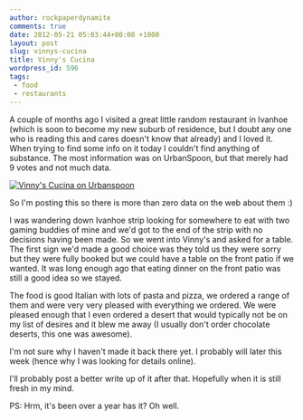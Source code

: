 ```yaml
---
author: rockpaperdynamite
comments: true
date: 2012-05-21 05:03:44+00:00 +1000
layout: post
slug: vinnys-cucina
title: Vinny's Cucina
wordpress_id: 596
tags:
 - food
 - restaurants
---
```


A couple of months ago I visited a great little random restaurant in Ivanhoe (which is soon to become my new suburb of residence, but I doubt any one who is reading this and cares doesn't know that already) and I loved it. When trying to find some info on it today I couldn't find anything of substance. The most information was on UrbanSpoon, but that merely had 9 votes and not much data.

[![Vinny's Cucina on Urbanspoon](http://www.urbanspoon.com/b/link/1675361/biglink.gif)](http://www.urbanspoon.com/r/71/1675361/restaurant/Melbourne/Vinnys-Cucina-Ivanhoe)

So I'm posting this so there is more than zero data on the web about them :)

I was wandering down Ivanhoe strip looking for somewhere to eat with two gaming buddies of mine and we'd got to the end of the strip with no decisions having been made. So we went into Vinny's and asked for a table. The first sign we'd made a good choice was they told us they were sorry but they were fully booked but we could have a table on the front patio if we wanted. It was long enough ago that eating dinner on the front patio was still a good idea so we stayed.

The food is good Italian with lots of pasta and pizza, we ordered a range of them and were very very pleased with everything we ordered. We were pleased enough that I even ordered a desert that would typically not be on my list of desires and it blew me away (I usually don't order chocolate deserts, this one was awesome).

I'm not sure why I haven't made it back there yet. I probably will later this week (hence why I was looking for details online).

I'll probably post a better write up of it after that. Hopefully when it is still fresh in my mind.

PS: Hrm, it's been over a year has it? Oh well.
